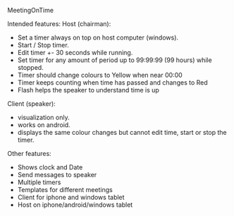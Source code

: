 MeetingOnTime

Intended features:
Host (chairman):
- Set a timer always on top on host computer (windows).
- Start / Stop timer.
- Edit timer +- 30 seconds while running.
- Set timer for any amount of period up to 99:99:99 (99 hours) while stopped.
- Timer should change colours to Yellow when near 00:00
- Timer keeps counting when time has passed and changes to Red
- Flash helps the speaker to understand time is up

Client (speaker):
- visualization only.
- works on android.
- displays the same colour changes but cannot edit time, start or stop the timer.


Other features:
- Shows clock and Date
- Send messages to speaker
- Multiple timers
- Templates for different meetings
- Client for iphone and windows tablet
- Host on iphone/android/windows tablet